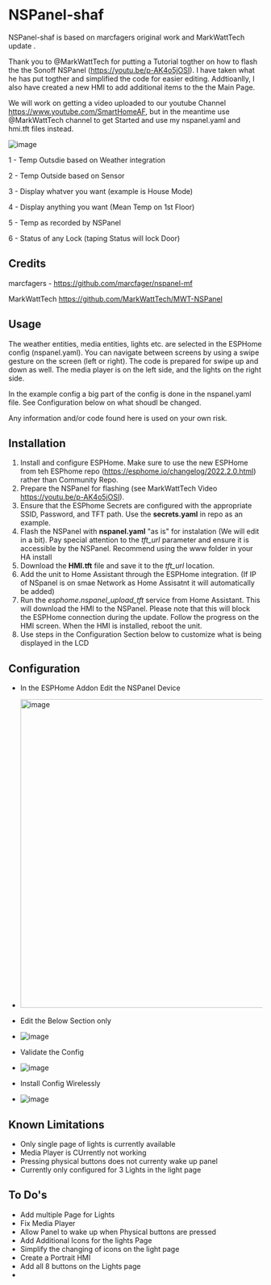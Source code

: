 # NSPanel-shaf
NSPanel-shaf is based on marcfagers original work and MarkWattTech update  .

Thank you to @MarkWattTech for putting a Tutorial togther on how to flash the the Sonoff NSPanel (https://youtu.be/p-AK4o5jOSI).  I have taken what he has put togther and simplified the code for easier editing.   Addtioanlly, I also have created a new HMI to add additional items to the the Main Page.   

We will work on getting a video uploaded to our youtube Channel https://www.youtube.com/SmartHomeAF, but in the meantime use @MarkWattTech channel to get Started and use my nspanel.yaml and hmi.tft files instead.

![image](https://user-images.githubusercontent.com/105226208/167629981-6d6e1bf8-4546-4498-a08c-afecd9e09c93.png)

1 - Temp Outsdie based on Weather integration

2 - Temp Outside based on Sensor

3 - Display whatver you want (example is House Mode)

4 - Display anything you want (Mean Temp on 1st Floor)

5 - Temp as recorded by NSPanel

6 - Status of any Lock (taping Status will lock Door)




## Credits

marcfagers - https://github.com/marcfager/nspanel-mf

MarkWattTech https://github.com/MarkWattTech/MWT-NSPanel

## Usage
The weather entities, media entities, lights etc. are selected in the ESPHome config (nspanel.yaml). You can navigate between screens by using a swipe gesture on the screen (left or right). The code is prepared for swipe up and down as well. The media player is on the left side, and the lights on the right side.

In the example config a big part of the config is done in the nspanel.yaml file.   See Configuration below on what shoudl be changed.

Any information and/or code found here is used on your own risk.

## Installation
1. Install and configure ESPHome.   Make sure to use the new ESPHome from teh ESPhome repo (https://esphome.io/changelog/2022.2.0.html) rather than Community Repo.
3. Prepare the NSPanel for flashing (see MarkWattTech Video https://youtu.be/p-AK4o5jOSI).
4. Ensure that the ESPhome Secrets are configured with the appropriate SSID, Password, and TFT path.  Use the **secrets.yaml** in repo as an example.    
5. Flash the NSPanel with **nspanel.yaml** "as is" for instalation (We will edit in a bit). Pay special attention to the _tft_url_ parameter and ensure it is accessible by the NSPanel.  Recommend using the www folder in your HA install
6. Download the **HMI.tft** file and save it to the _tft_url_ location.
7. Add the unit to Home Assistant through the ESPHome integration.  (If IP of NSpanel is on smae Network as Home Assisatnt it will automatically be added)
8. Run the _esphome.nspanel_upload_tft_ service from Home Assistant. This will download the HMI to the NSPanel. Please note that this will block the ESPHome connection during the update. Follow the progress on the HMI screen. When the HMI is installed, reboot the unit.
9. Use steps in the Configuration Section below to customize what is being displayed in the LCD

## Configuration
- In the ESPHome Addon Edit the NSPanel Device
- <img width="611" alt="image" src="https://user-images.githubusercontent.com/105226208/167456356-8dd6e3a5-9308-4008-a3f3-abe982b1d067.png">
- Edit the Below Section only
- ![image](https://user-images.githubusercontent.com/105226208/167458091-c9e98dad-b765-484b-994f-215dea04cdb7.png)
- Validate the Config
- ![image](https://user-images.githubusercontent.com/105226208/167515749-e16b8ae7-78ad-47d7-bd06-dc738bcc3c8b.png)

- Install Config Wirelessly
- ![image](https://user-images.githubusercontent.com/105226208/167515817-eac48612-f259-4fe9-ae48-dd9efba9e5b0.png)

## Known Limitations
- Only single page of lights is currently available
- Media Player is CUrrently not working
- Pressing physical buttons does not currenty wake up panel
- Currently only configured for 3 Lights in the light page

## To Do's
- Add multiple Page for Lights
- Fix Media Player
- Allow Panel to wake up when Physical buttons are pressed
- Add Additional Icons for the lights Page
- Simplify the changing of icons on the light page
- Create a Portrait HMI
- Add all 8 buttons on the Lights page
- 

